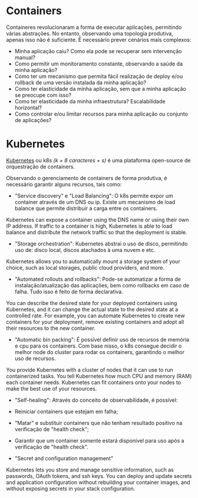 
# Containers

Containeres revolucionaram a forma de executar aplicações, permitindo várias abstrações.
No entanto, observando uma topologia produtiva, apenas isso não é suficiente.
É necessário prever cenários mais complexos:
- Minha aplicação caiu? Como ela pode se recuperar sem intervenção manual? 
- Como permitir um monitoramento constante, observando a saúde da minha aplicação?
- Como ter um mecanismo que permita fácil realização de deploy e/ou rollback de uma versão instalada da minha aplicação?
- Como ter elasticidade da minha aplicação, sem que a minha aplicação se preocupe com isso?
- Como ter elasticidade da minha infraestrutura? Escalabilidade horizontal?
- Como controlar e/ou limitar recursos para minha aplicação ou conjunto de aplicações?

# Kubernetes

[Kubernetes](https://kubernetes.io/) ou k8s *(k + 8 caracteres + s)* é uma plataforma open-source de orquestração de containers.

Observando o gerenciamento de containers de forma produtiva, é necessário garantir alguns recursos, tais como:

- "Service discovery" e "Load Balancing": O k8s permite expor um container através de um DNS ou ip. Existe um mecanismo de load balance que permite distribuir a carga entre os containers.

Kubernetes can expose a container using the DNS name or using their own IP address. If traffic to a container is high, Kubernetes is able to load balance and distribute the network traffic so that the deployment is stable.

- "Storage orchestration": Kubernetes abstrai o uso de disco, permitindo uso de: disco local, discos atachados à uma nuvem e etc.

Kubernetes allows you to automatically mount a storage system of your choice, such as local storages, public cloud providers, and more.

- "Automated rollouts and rollbacks": Pode-se automatizar a forma de instalação/atualização das aplicações, bem como rollbacks em caso de falha. Tudo isso é feito de forma declarativa.

You can describe the desired state for your deployed containers using Kubernetes, and it can change the actual state to the desired state at a controlled rate. For example, you can automate Kubernetes to create new containers for your deployment, remove existing containers and adopt all their resources to the new container.

- "Automatic bin packing": É possível definir uso de recursos de memória e cpu para os containers. Com base nisso, o k8s consegue decidir o melhor node do cluster para rodar os containers, garantindo o melhor uso de recursos.

You provide Kubernetes with a cluster of nodes that it can use to run containerized tasks. You tell Kubernetes how much CPU and memory (RAM) each container needs. Kubernetes can fit containers onto your nodes to make the best use of your resources.

- "Self-healing": Através do conceito de observabilidade, é possível:
 - Reiniciar containers que estejam em falha;
 - "Matar" e substituir containers que não tenham resultado positivo na verificação de "health check";
 - Garantir que um container somente estará disponível para uso após a verificação de "health check".

- "Secret and configuration management"

Kubernetes lets you store and manage sensitive information, such as passwords, OAuth tokens, and ssh keys. You can deploy and update secrets and application configuration without rebuilding your container images, and without exposing secrets in your stack configuration.
    